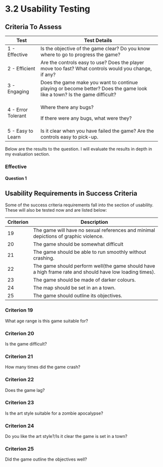 # 3.2 Usability Testing

## Criteria To Assess

| Test               | Test Details                                                                                                             |
| ------------------ | ------------------------------------------------------------------------------------------------------------------------ |
| 1 - Effective      | Is the objective of the game clear? Do you know where to go to progress the game?                                        |
| 2 - Efficient      | Are the controls easy to use? Does the player move too fast? What controls would you change, if any?                     |
| 3 - Engaging       | Does the game make you want to continue playing or become better? Does the game look like a town? Is the game difficult? |
| 4 - Error Tolerant | <p>Where there any bugs?</p><p>If there were any bugs, what were they?</p>                                               |
| 5 - Easy to Learn  | Is it clear when you have failed the game? Are the controls easy to pick-up.                                             |

Below are the results to the question. I will evaluate the results in depth in my evaluation section.

### Effective

#### Question 1



## Usability Requirements in Success Criteria

Some of the success criteria requirements fall into the section of usability. These will also be tested now and are listed below:

| Criterion | Description                                                                                             |
| --------- | ------------------------------------------------------------------------------------------------------- |
| 19        | The game will have no sexual references and minimal depictions of graphic violence.                     |
| 20        | The game should be somewhat difficult                                                                   |
| 21        | The game should be able to run smoothly without crashing.                                               |
| 22        | The game should perform well(the game should have a high frame rate and should have low loading times). |
| 23        | The game should be made of darker colours.                                                              |
| 24        | The map should be set in an a town.                                                                     |
| 25        | The game should outline its objectives.                                                                 |

### Criterion 19

What age range is this game suitable for?

### Criterion 20

Is the game difficult?

### Criterion 21

How many times did the game crash?

### Criterion 22

Does the game lag?

### Criterion 23

Is the art style suitable for a zombie apocalypse?

### Criterion 24

Do you like the art style?/Is it clear the game is set in a town?

### Criterion 25

Did the game outline the objectives well?
